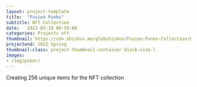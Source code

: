 ```yaml
---
layout: project-template
title:  "Fusion Punks"
subtitle: NFT Collection
date:   2022-03-10 00:59:00
categories: Projects nft
thumbnail: https://cdn.shishov.me/glebshishov/Fusion-Punks-Collection/FP-collection-thumbnail.jpg
projectend: 2022 Spring
thumbnail-class: project-thumbnail-container block-size-l
images:
- /img/poker/
---
```


Creating 256 unique items for the NFT collection